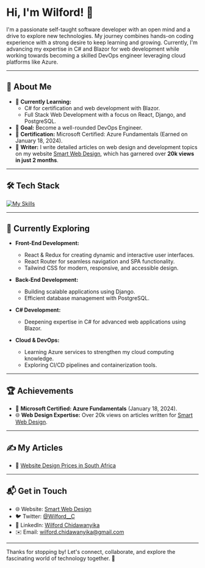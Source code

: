 # Hi, I'm Wilford! 👋

I'm a passionate self-taught software developer with an open mind and a drive to explore new technologies. My journey combines hands-on coding experience with a strong desire to keep learning and growing. Currently, I'm advancing my expertise in C# and Blazor for web development while working towards becoming a skilled DevOps engineer leveraging cloud platforms like Azure.

---

## 🚀 About Me

- 🔭 **Currently Learning:** 
  - C# for certification and web development with Blazor.
  - Full Stack Web Development with a focus on React, Django, and PostgreSQL.
- 🎯 **Goal:** Become a well-rounded DevOps Engineer.
- 📜 **Certification:** Microsoft Certified: Azure Fundamentals (Earned on January 18, 2024).
- 📝 **Writer:** I write detailed articles on web design and development topics on my website [Smart Web Design](https://smartwebdesign.co.za/), which has garnered over **20k views in just 2 months**.

---

## 🛠️ Tech Stack

[![My Skills](https://skillicons.dev/icons?i=html,css,js,ts,cs,dotnet,react,redux,angular,bootstrap,tailwind,python,django,sql,postgres,wordpress,azure)](https://skillicons.dev)

---

## 🌱 Currently Exploring

- **Front-End Development:**  
  - React & Redux for creating dynamic and interactive user interfaces.  
  - React Router for seamless navigation and SPA functionality.  
  - Tailwind CSS for modern, responsive, and accessible design.  

- **Back-End Development:**  
  - Building scalable applications using Django.  
  - Efficient database management with PostgreSQL.

- **C# Development:**  
  - Deepening expertise in C# for advanced web applications using Blazor.

- **Cloud & DevOps:**  
  - Learning Azure services to strengthen my cloud computing knowledge.  
  - Exploring CI/CD pipelines and containerization tools.

---

## 🏆 Achievements

- 🌟 **Microsoft Certified: Azure Fundamentals** (January 18, 2024).
- 🌐 **Web Design Expertise:** Over 20k views on articles written for [Smart Web Design](https://smartwebdesign.co.za/blog/).

---

## ✍️ My Articles

- 📄 [Website Design Prices in South Africa](https://smartwebdesign.co.za/website-design-prices-in-south-africa/)

---

## 📬 Get in Touch

- 🌐 Website: [Smart Web Design](https://smartwebdesign.co.za/)
- 🐦 Twitter: [@Wilford__C](https://twitter.com/Wilford__C)
- 💼 LinkedIn: [Wilford Chidawanyika](https://www.linkedin.com/in/wilford-chidawanyika/)
- ✉️ Email: [wilford.chidawanyika@gmail.com](mailto:swilford.chidawanyika@gmail.com)

---

Thanks for stopping by! Let's connect, collaborate, and explore the fascinating world of technology together. 🚀
